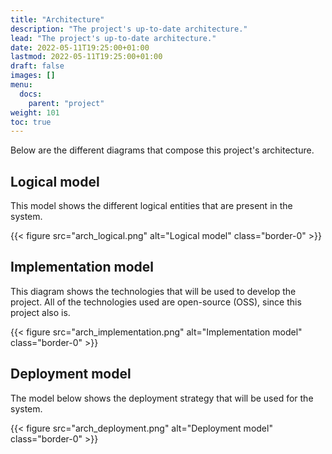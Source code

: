 ```yaml
---
title: "Architecture"
description: "The project's up-to-date architecture."
lead: "The project's up-to-date architecture."
date: 2022-05-11T19:25:00+01:00
lastmod: 2022-05-11T19:25:00+01:00
draft: false
images: []
menu:
  docs:
    parent: "project"
weight: 101
toc: true
---
```


Below are the different diagrams that compose this project's architecture.

## Logical model

This model shows the different logical entities that are present in the system.

{{< figure src="arch_logical.png" alt="Logical model" class="border-0" >}}

## Implementation model

This diagram shows the technologies that will be used to develop the project.
All of the technologies used are open-source (OSS), since this project also is.

{{< figure src="arch_implementation.png" alt="Implementation model" class="border-0" >}}

## Deployment model

The model below shows the deployment strategy that will be used for the system.

{{< figure src="arch_deployment.png" alt="Deployment model" class="border-0" >}}

